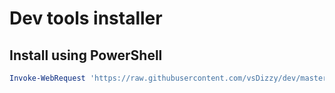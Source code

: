 # Dev tools installer

## Install using PowerShell

```PowerShell
Invoke-WebRequest 'https://raw.githubusercontent.com/vsDizzy/dev/master/dev.ps1' -UseBasicParsing | Invoke-Expression
```
